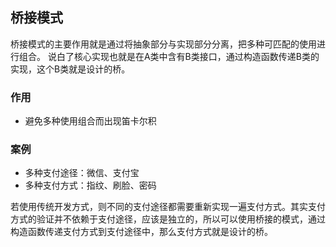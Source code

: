 ## 桥接模式
桥接模式的主要作用就是通过将抽象部分与实现部分分离，把多种可匹配的使用进行组合。
说白了核心实现也就是在A类中含有B类接口，通过构造函数传递B类的实现，这个B类就是设计的桥。

### 作用
- 避免多种使用组合而出现笛卡尔积

### 案例
- 多种支付途径：微信、支付宝
- 多种支付方式：指纹、刷脸、密码

若使用传统开发方式，则不同的支付途径都需要重新实现一遍支付方式。其实支付
方式的验证并不依赖于支付途径，应该是独立的，所以可以使用桥接的模式，通过
构造函数传递支付方式到支付途径中，那么支付方式就是设计的桥。